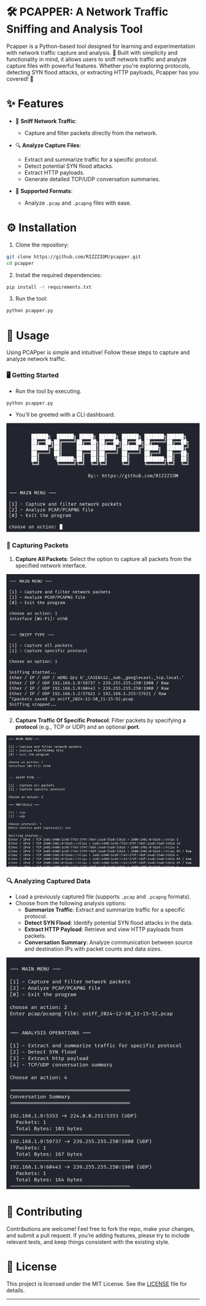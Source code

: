 # 🛠️ PCAPPER: A Network Traffic Sniffing and Analysis Tool

Pcapper is a Python-based tool designed for learning and experimentation with network traffic capture and analysis. 📡 Built with simplicity and functionality in mind, it allows users to sniff network traffic and analyze capture files with powerful features. Whether you're exploring protocols, detecting SYN flood attacks, or extracting HTTP payloads, Pcapper has you covered! 🚀

# ✨ Features

- 📡 **Sniff Network Traffic**:    
    - Capture and filter packets directly from the network.

- 🔍 **Analyze Capture Files**:    
    - Extract and summarize traffic for a specific protocol.
    - Detect potential SYN flood attacks.
    - Extract HTTP payloads.
    - Generate detailed TCP/UDP conversation summaries.

- 📁 **Supported Formats**:    
    - Analyze `.pcap` and `.pcapng` files with ease.

# ⚙️ Installation

1. Clone the repository:

```bash
git clone https://github.com/RIZZZIOM/pcapper.git
cd pcapper
```

2. Install the required dependencies:

```bash
pip install -r requirements.txt
```

3. Run the tool:

```bash
python pcapper.py
```

# 🚀 Usage

Using PCAPper is simple and intuitive! Follow these steps to capture and analyze network traffic.

### 🖥️ Getting Started

- Run the tool by executing.

```shell
python pcapper.py
```

- You'll be greeted with a CLI dashboard.

![](IMG/dashboard.png)

### 📡 Capturing Packets

 1. **Capture All Packets**: Select the option to capture all packets from the specified network interface.

![](IMG/capall.png)

2. **Capture Traffic Of Specific Protocol**: Filter packets by specifying a **protocol** (e.g., TCP or UDP) and an optional **port**.

![](IMG/capport.png)

### 🔍 Analyzing Captured Data

- Load a previously captured file (supports `.pcap` and `.pcapng` formats).
- Choose from the following analysis options:
	- **Summarize Traffic**: Extract and summarize traffic for a specific protocol.
	- **Detect SYN Flood**: Identify potential SYN flood attacks in the data.
	- **Extract HTTP Payload**: Retrieve and view HTTP payloads from packets.
	- **Conversation Summary**: Analyze communication between source and destination IPs with packet counts and data sizes.

![](IMG/capsum.png)

# 🤝 Contributing

Contributions are welcome! Feel free to fork the repo, make your changes, and submit a pull request. If you’re adding features, please try to include relevant tests, and keep things consistent with the existing style.

# 📜 License

This project is licensed under the MIT License. See the [LICENSE](LICENSE.txt) file for details.

---
